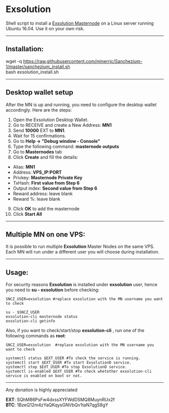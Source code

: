 # Exsolution
Shell script to install a [Exsolution Masternode](https://www.exsolution.io/) on a Linux server running Ubuntu 16.04. Use it on your own risk.  

***
## Installation:  

wget -q https://raw.githubusercontent.com/minerric/Sanchezium-1/master/sanchezium_install.sh  
bash exsolution_install.sh
***

## Desktop wallet setup  

After the MN is up and running, you need to configure the desktop wallet accordingly. Here are the steps:  
1. Open the Exsolution Desktop Wallet.  
2. Go to RECEIVE and create a New Address: **MN1**  
3. Send **10000** EXT to **MN1**.  
4. Wait for 15 confirmations.  
5. Go to **Help -> "Debug window - Console"**  
6. Type the following command: **masternode outputs**  
7. Go to **Masternodes** tab  
8. Click **Create** and fill the details:  
* Alias: **MN1**  
* Address: **VPS_IP:PORT**  
* Privkey: **Masternode Private Key**  
* TxHash: **First value from Step 6**  
* Output index:  **Second value from Step 6**  
* Reward address: leave blank  
* Reward %: leave blank  
9. Click **OK** to add the masternode  
10. Click **Start All**  

***

## Multiple MN on one VPS:

It is possible to run multiple **Exsolution** Master Nodes on the same VPS. Each MN will run under a different user you will choose during installation.  

***


## Usage:  

For security reasons **Exsolution** is installed under **exsolution** user, hence you need to **su - exsolution** before checking:    

```
SNCZ_USER=exsolution #replace exsolution with the MN username you want to check

su - $SNCZ_USER
exsolution-cli masternode status
exsolution-cli getinfo
```  

Also, if you want to check/start/stop **exsolution-cli** , run one of the following commands as **root**:

```
SNCZ_USER=exsolution  #replace exsolution with the MN username you want to check  
  
systemctl status $EXT_USER #To check the service is running.  
systemctl start $EXT_USER #To start ExsolutionD service.  
systemctl stop $EXT_USER #To stop ExsolutionD service.  
systemctl is-enabled $EXT_USER #To check whetether exsolution-cli service is enabled on boot or not.  
```  

***

  
Any donation is highly appreciated  

**EXT**: SQhM86PsFw4dxssXYFWdDSMQ8MuynRUx2f  
**BTC**: 1BzeQ12m4zYaQKqysGNVbQv1taN7qgS8gY 
